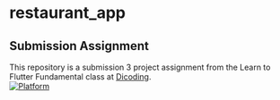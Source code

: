 # restaurant_app

## Submission Assignment
This repository is a submission 3 project assignment from the Learn to Flutter Fundamental class at [Dicoding](dicoding.com).<br>
[![Platform](https://img.shields.io/badge/Platform-flutter-blue.svg)](http://developer.android.com/index.html)
